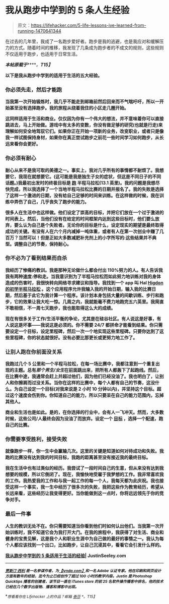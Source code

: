 # 我从跑步中学到的 5 条人生经验

> 原文：<https://lifehacker.com/5-life-lessons-ive-learned-from-running-1470641344>

在过去的几年里，我成了一名跑步爱好者。跑步是我的逃避，也是我应对和缓解压力的方式。随着时间的推移，我发现了几条成为跑步者的不成文的规则，这些规则不仅适用于跑步，也适用于日常生活。



***本帖原载于***[](http://justinseeley.com/editorial/5-lessons-ive-learned-from-running-apply-life/)*****。**T15】***

**以下是我从跑步中学到的适用于生活的五大经验。**

### **你必须先走，然后才能跑**

**当我第一次开始锻炼时，我几乎不能走到邮箱前然后回来而不气喘吁吁，所以一开始甚至没有选择跑步。我的旅程从绕着我住的小区走几圈开始。**

**这同样适用于生活和商业。仅仅因为你有一个伟大的想法，并不意味着你可以直接跳进去，马上开始做。游戏中有太多的变数，你没有做足够的研究(也就是行走)来理解如何安全地驾驭它们。如果你正在开始一项新的业务，改变职业，或者只是像我一样试图保持身材，如果你在真正尝试跑步之前花一些时间学习如何跑步，从长远来看你会更好。**

### **你必须有耐心**

**耐心从来不是我可取的美德之一。事实上，我对几乎所有的事情都不耐烦了。我想要它，我现在就想要它。(这可能是我是独生子女的症状，但这是不同日子的不同话题。)我最初出发时的终极目标是 [跑](https://lifehacker.com/how-i-went-from-barely-jogging-to-running-100-miles-per-583956437) 半程马拉松(13.1 英里)。我的问题是我想尽快完成，所以我选择了一个当地半程马拉松比赛的日期并报名了。我的失败是选择了这样一个激进的日期，没有给自己足够的时间来训练。在这样做的时候，我在训练中弄伤了自己，几乎丧失了跑步的能力。**

**很多人在生活中也这样做。他们设定了崇高的目标，并把它们放在一个过于激进的时间表上。然后，当他们没有在给定的时间框架内达到这些目标时，他们要么放弃，要么认为自己是个失败者。无论你的目标是什么，设定现实的期望是最终取得成功的关键。有没有人在六个月内减掉一吨体重，或者有人在第一次创业中赚了几百万？当然可以！但是正如大多数减肥补充剂上的小字所写的:这些结果并不典型。调整自己的节奏，保持耐心。**

### **你不必为了看到结果而自杀**

**我经历了惨痛的教训。我是那种无论做什么都会付出 110%努力的人。有人告诉我我有两种速度:停和走。当我意识到为了半程马拉松而如此努力地训练对我的身体造成的伤害时，我很快转向网络寻求建议和指导。我找到一个 app 叫 Hal [Higdon 的初学半程马拉松](https://itunes.apple.com/us/app/hal-higdon-1-2-marathon-training/id403111373?mt=8&ls=1) 。这个应用程序允许我输入我的开始日期，输入我的比赛日期，然后基于此它为我计算一个程序。该计划本身包括大量的间歇训练、步行和跑步，它的效果让我大吃一惊。几周之内，我就能毫不费力地跑完五六英里。我简直不敢相信，不一周七天跑步，我也能取得这么大的成绩。**

**现在有很多关于工作/生活平衡的争论，尤其是在硅谷社区。有人说这是好事，有人说这是坏事——我说这是必须的。你不需要 24/7 都拼命才能看到结果。你只需要设定一个目标，设定里程碑，然后一次一个地实现这些里程碑。只要你达到了这些里程碑，你的状态就很好。没有必要比那更长或更努力地工作了。**

### **让别人跑在你前面没关系**

**我跑过几个 5 公里和一个半程马拉松，在每一场比赛中，我都注意到一个重复出现的主题。总有*那个男生/女生*在前面跳出来，把所有人都轰下了起跑线。然后，在比赛中途，我通常会赶上并超过他们，因为他们已经没油了。我也明白了，让别人和你擦肩而过没关系。当你在这样的比赛中，每个人都有自己的节奏，这没什么。为自己设定一个目标(对我来说是 2 小时 10 分钟以内)，并坚持这个目标。超过这个速度会伤到你。你知道自己的能力，所以只要呆在自己的能力范围内，忘掉其他人。**

**商业和生活也是如此。是的，在你选择的行业中，会有人一飞冲天。然而，大多数时候，这些公司/人最终会因为没油了而放弃。设定一个 [目标](https://lifehacker.com/focus-your-ambitions-with-the-lifehacker-hierarchy-of-g-5912971) ，选择一个配速，跑自己的比赛。**

### **你需要享受胜利，接受失败**

**就像跑步一样，你一生中会赢输几次。这里的关键是知道如何对待成功和失败。我跑的比赛没有达到我的时间目标，我跑的距离甚至没有接近我的最终目标。**

**我在生活中也有过类似的经历。我尝试了一段时间自己的生意，但从来没有达到我想要的规模，所以它倒闭了。现在，我愉快地受雇于我梦想的工作。我非常喜欢我的工作。我热爱我的工作和与我一起工作的每一个人，我每天都为此庆祝。我也接受这样一个事实，我一生中经历了很多次的失败，我把这些作为教育经历，希望从长远来看，这些经历让我变得更好。当你能做到这一点时，你将远远领先于你的竞争对手。**

### **最后一件事**

**人生的教训无处不在。你只需要知道当你看到他们时如何认出他们。当我第一次开始训练时，我不知道它会为我打开大门。在我的旅程中，我获得了对生活、商业和健身的宝贵见解，这是我个人和职业生涯中为自己做的最好的事情之一。我认为每个人都应该找到一个出口，比如跑步，让自己沉浸其中，看看它会引发什么样的。**

**[我从跑步中学到的 5 条适用于生活的经验](http://justinseeley.com/editorial/5-lessons-ive-learned-from-running-apply-life/)| JustinSeeley.com**

* * *

**[<small>*贾斯汀·西利*</small>](https://twitter.com/JustinSeeley) <small>*是一名参谋作者，为*</small>[<small>*【lynda.com】*</small>](http://lynda.com/)<small>*和一名 Adobe 认证专家。他在印刷和网页设计方面有数年的经验，迄今为止已经创作了超过 100 小时的教学内容。Justin 是 Photoshop Quicktips 播客的创建者，该节目一直在 iTunes store 的前 25 名软件操作播客中排名，他的技术已经在几个数字出版物、播客和博客中出现。*</small>**

**<small>*想看看你在 Lifehacker 上的作品？邮箱*</small> [<small>*泰莎*</small>](https://mail.google.com/mail/?view=cm&fs=1&tf=1&to=tessa@lifehacker.com) <small>*。*T15】</small>**